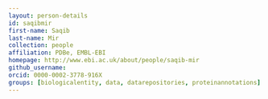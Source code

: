 ```yaml
---
layout: person-details
id: saqibmir
first-name: Saqib
last-name: Mir
collection: people
affiliation: PDBe, EMBL-EBI
homepage: http://www.ebi.ac.uk/about/people/saqib-mir
github_username:
orcid: 0000-0002-3778-916X
groups: [biologicalentity, data, datarepositories, proteinannotations]
---
```

